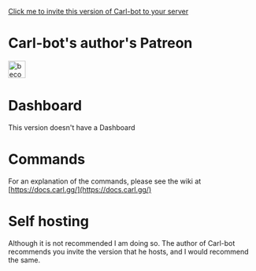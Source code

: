 [Click me to invite this version of Carl-bot to your server](https://discordapp.com/oauth2/authorize?client_id=235148962103951360&scope=bot&permissions=470150352)

# Carl-bot's author's Patreon

<a href="https://www.patreon.com/bePatron?u=11251319"><img alt="become a patron of Carl" src="https://c5.patreon.com/external/logo/become_a_patron_button.png" height="35px"></a>

# Dashboard

This version doesn't have a Dashboard

# Commands

For an explanation of the commands, please see the wiki at [https://docs.carl.gg/](https://docs.carl.gg/)

# Self hosting

Although it is not recommended I am doing so. The author of Carl-bot recommends you invite the version that he hosts, and I would recommend the same.
